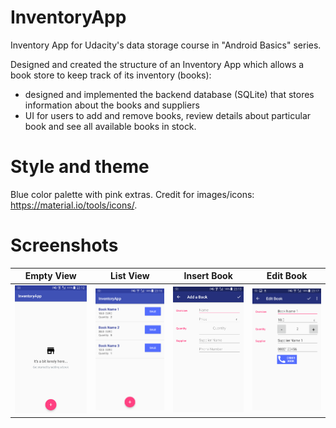 # InventoryApp

Inventory App for Udacity's data storage course in "Android Basics" series.

Designed and created the structure of an Inventory App which allows a book store to keep track of its inventory (books):
- designed and implemented the backend database (SQLite) that stores information about the books and suppliers
- UI for users to add and remove books, review details about particular book and see all available books in stock.

# Style and theme

Blue color palette with pink extras. Credit for images/icons: https://material.io/tools/icons/.

# Screenshots

| Empty View | List View | Insert Book | Edit Book |
| ------------------------ | ------------------ | ------------------ | ------------------ |
| ![EmptyView](https://github.com/natasak/InventoryApp/blob/master/screenshots/empty_view.png) | ![ListView](https://github.com/natasak/InventoryApp/blob/master/screenshots/list_view.png) | ![InsertBook](https://github.com/natasak/InventoryApp/blob/master/screenshots/insert_book.png) | ![EditBook](https://github.com/natasak/InventoryApp/blob/master/screenshots/edit_book.png) |
